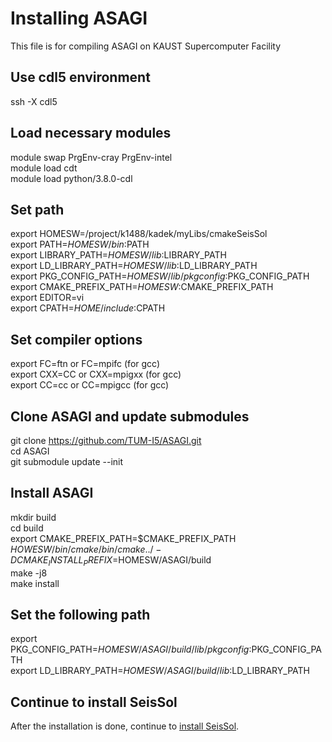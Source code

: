 # Installing ASAGI
This file is for compiling ASAGI on KAUST Supercomputer Facility

## Use cdl5 environment
ssh -X cdl5</br>

## Load necessary modules
module swap PrgEnv-cray PrgEnv-intel</br>
module load cdt</br>
module load python/3.8.0-cdl</br>

## Set path
export HOMESW=/project/k1488/kadek/myLibs/cmakeSeisSol</br>
export PATH=$HOMESW/bin:$PATH</br>
export LIBRARY_PATH=$HOMESW/lib:$LIBRARY_PATH</br>
export LD_LIBRARY_PATH=$HOMESW/lib:$LD_LIBRARY_PATH</br>
export PKG_CONFIG_PATH=$HOMESW/lib/pkgconfig:$PKG_CONFIG_PATH</br>
export CMAKE_PREFIX_PATH=$HOMESW:$CMAKE_PREFIX_PATH</br>
export EDITOR=vi</br>
export CPATH=$HOME/include:$CPATH</br>

## Set compiler options
export FC=ftn or FC=mpifc (for gcc)</br>
export CXX=CC or CXX=mpigxx (for gcc)</br>
export CC=cc or CC=mpigcc (for gcc)</br>

## Clone ASAGI and update submodules
git clone https://github.com/TUM-I5/ASAGI.git</br>
cd ASAGI</br>
git submodule update --init</br>

## Install ASAGI
mkdir build</br>
cd build</br>
export CMAKE_PREFIX_PATH=$CMAKE_PREFIX_PATH</br>
$HOWESW/bin/cmake/bin/cmake ../ -DCMAKE_INSTALL_PREFIX=$HOMESW/ASAGI/build</br>
make -j8</br>
make install</br>

## Set the following path
export PKG_CONFIG_PATH=$HOMESW/ASAGI/build/lib/pkgconfig:$PKG_CONFIG_PATH</br>
export LD_LIBRARY_PATH=$HOMESW/ASAGI/build/lib:$LD_LIBRARY_PATH</br>

## Continue to install SeisSol
After the installation is done, continue to [install SeisSol](https://github.com/palgunadi1993/installSeisSolLocalKAUST-workstation/blob/main/Shaheen.md).



